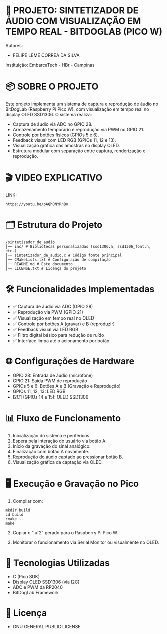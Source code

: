 # 🎵 PROJETO: SINTETIZADOR DE ÁUDIO COM VISUALIZAÇÃO EM TEMPO REAL - BITDOGLAB (PICO W)

Autores:
- FELIPE LEME CORREA DA SILVA

Instituição: EmbarcaTech - HBr - Campinas

# 📦 SOBRE O PROJETO

Este projeto implementa um sistema de captura e reprodução de áudio no BitDogLab (Raspberry Pi Pico W), com visualização em tempo real no display OLED SSD1306. O sistema realiza:

- Captura de áudio via ADC no GPIO 28.
- Armazenamento temporário e reprodução via PWM no GPIO 21.
- Controle por botões físicos (GPIOs 5 e 6).
- Feedback visual com LED RGB (GPIOs 11, 12 e 13).
- Visualização gráfica das amostras no display OLED.
- Estrutura modular com separação entre captura, renderização e reprodução.

# 🎬 VIDEO EXPLICATIVO

LINK: 
```
https://youtu.be/oAQh0NYRnBo
```

# 🗂️ Estrutura do Projeto

```
/sintetizador_de_audio
│── inc/ # Bibliotecas personalizadas (ssd1306.h, ssd1306_font.h, etc.)
│── sintetizador_de_audio.c # Código fonte principal
│── CMakeLists.txt # Configuração de compilação
│── README.md # Este documento
│── LICENSE.txt # Licença do projeto
```

# 🛠️ Funcionalidades Implementadas

- ✅ Captura de áudio via ADC (GPIO 28)  
- ✅ Reprodução via PWM (GPIO 21)  
- ✅ Visualização em tempo real no OLED  
- ✅ Controle por botões A (gravar) e B (reproduzir)  
- ✅ Feedback visual via LED RGB  
- ✅ Filtro digital básico para redução de ruído  
- ✅ Interface limpa até o acionamento por botão  

# 🌐 Configurações de Hardware

- GPIO 28: Entrada de áudio (microfone)  
- GPIO 21: Saída PWM de reprodução  
- GPIOs 5 e 6: Botões A e B (Gravação e Reprodução)  
- GPIOs 11, 12, 13: LED RGB  
- I2C1 (GPIOs 14 e 15): OLED SSD1306  

# 📊 Fluxo de Funcionamento

1. Inicialização do sistema e periféricos.
2. Espera pela interação do usuário via botão A.
3. Início da gravação do sinal analógico.
4. Finalização com botão A novamente.
5. Reprodução do áudio captado ao pressionar botão B.
6. Visualização gráfica da captação via OLED.

# 🖥️ Execução e Gravação no Pico

1. Compilar com:

```
mkdir build
cd build
cmake ..
make
``` 

2. Copiar o ".uf2" gerado para o Raspberry Pi Pico W.

3. Monitorar o funcionamento via Serial Monitor ou visualmente no OLED.

# 📌 Tecnologias Utilizadas

- C (Pico SDK)  
- Display OLED SSD1306 (via I2C)  
- ADC e PWM da RP2040  
- BitDogLab Framework  

# 📜 Licença

- GNU GENERAL PUBLIC LICENSE
